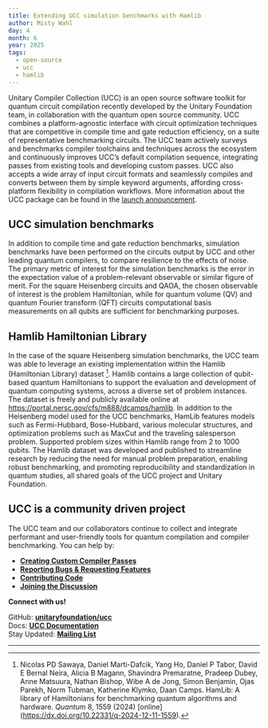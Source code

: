 ```yaml
---
title: Extending UCC simulation benchmarks with Hamlib
author: Misty Wahl
day: 4
month: 6
year: 2025
tags: 
  - open-source
  - ucc
  - hamlib
---
```


Unitary Compiler Collection (UCC) is an open source software toolkit for quantum circuit compilation recently developed by the Unitary Foundation team, in collaboration with the quantum open source community. 
UCC combines a platform-agnostic interface with circuit optimization techniques that are competitive in compile time and gate reduction efficiency, on a suite of representative benchmarking circuits. 
The UCC team actively surveys and benchmarks compiler toolchains and techniques across the ecosystem and continuously improves UCC’s default compilation sequence, integrating passes from existing tools and developing custom passes.
UCC also accepts a wide array of input circuit formats and seamlessly compiles and converts between them by simple keyword arguments, affording cross-platform flexibility in compilation workflows.
More information about the UCC package can be found in the [launch announcement](blog/2025_UCC_launch_blog.md).
 
## UCC simulation benchmarks
In addition to compile time and gate reduction benchmarks, simulation benchmarks have been performed on the circuits output by UCC and other leading quantum compilers, to compare resilience to the effects of noise.
The primary metric of interest for the simulation benchmarks is the error in the expectation value of a problem-relevant observable or similar figure of merit.
For the square Heisenberg circuits and QAOA, the chosen observable of interest is the problem Hamiltonian, while for quantum volume (QV) and quantum Fourier transform (QFT) circuits computational basis measurements on all qubits are sufficient for benchmarking purposes.

## Hamlib Hamiltonian Library
In the case of the square Heisenberg simulation benchmarks, the UCC team was able to leverage an existing implementation within the Hamlib (Hamiltonian Library) dataset [^1].
Hamlib contains a large collection of qubit-based quantum Hamiltonians to support the evaluation and development of quantum computing systems, across a diverse set of problem instances. 
The dataset is freely and publicly available online at https://portal.nersc.gov/cfs/m888/dcamps/hamlib. 
In addition to the Heisenberg model used for the UCC benchmarks, HamLib features models such as Fermi-Hubbard, Bose-Hubbard, various molecular structures, and optimization problems such as MaxCut and the traveling salesperson problem.
Supported problem sizes within Hamlib range from 2 to 1000 qubits.
The Hamlib dataset was developed and published to streamline research by reducing the need for manual problem preparation, enabling robust benchmarking, and promoting reproducibility and standardization in quantum studies, all shared goals of the UCC project and Unitary Foundation.

## UCC is a community driven project
The UCC team and our collaborators continue to collect and integrate performant and user-friendly tools for quantum compilation and compiler benchmarking. You can help by:

* [**Creating Custom Compiler Passes**](https://ucc.readthedocs.io/en/latest/contributing.html#proposing-a-new-transpiler-pass)  
* [**Reporting Bugs & Requesting Features**](https://github.com/unitaryfoundation/ucc/issues)  
* [**Contributing Code**](https://ucc.readthedocs.io/en/latest/contributing.html#contributing-guide)  
* [**Joining the Discussion**](https://discord.com/channels/764231928676089909/1346546840526524427)

**Connect with us\!**

GitHub: [**unitaryfoundation/ucc**](https://github.com/unitaryfoundation/ucc)  
Docs: [**UCC Documentation**](https://ucc.readthedocs.io/)  
Stay Updated: [**Mailing List**](https://bit.ly/uf-signup)


------------------------------------------------------

[^1]: Nicolas PD Sawaya, Daniel Marti-Dafcik, Yang Ho, Daniel P Tabor, David E Bernal Neira, Alicia B Magann, Shavindra Premaratne, Pradeep Dubey, Anne Matsuura, Nathan Bishop, Wibe A de Jong, Simon Benjamin, Ojas Parekh, Norm Tubman, Katherine Klymko, Daan Camps.
HamLib: A library of Hamiltonians for benchmarking quantum algorithms and hardware. _Quantum_ 8, 1559 (2024) [online] (https://dx.doi.org/10.22331/q-2024-12-11-1559).
